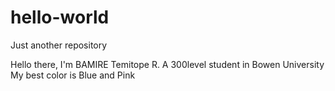 # hello-world
Just another repository

Hello there,
I'm BAMIRE Temitope R. A 300level student in Bowen University
My best color is Blue and Pink
